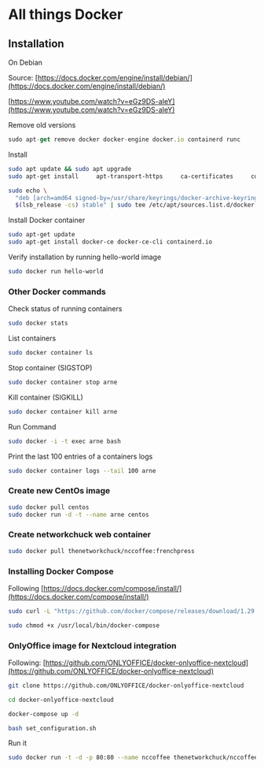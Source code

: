 # All things Docker

## Installation

On Debian

Source: [https://docs.docker.com/engine/install/debian/](https://docs.docker.com/engine/install/debian/)

[https://www.youtube.com/watch?v=eGz9DS-aIeY](https://www.youtube.com/watch?v=eGz9DS-aIeY)

Remove old versions

```jsx
sudo apt-get remove docker docker-engine docker.io containerd runc
```

Install

```bash
sudo apt update && sudo apt upgrade
sudo apt-get install     apt-transport-https     ca-certificates     curl     gnupg     lsb-release -y
```

```bash
sudo echo \
  "deb [arch=amd64 signed-by=/usr/share/keyrings/docker-archive-keyring.gpg] https://download.docker.com/linux/debian \
  $(lsb_release -cs) stable" | sudo tee /etc/apt/sources.list.d/docker.list > /dev/null
```

Install Docker container

```bash
sudo apt-get update
sudo apt-get install docker-ce docker-ce-cli containerd.io
```

Verify installation by running hello-world image

```bash
sudo docker run hello-world
```


### Other Docker commands

Check status of running containers

```bash
sudo docker stats
```

List containers

```bash
sudo docker container ls
```

Stop container (SIGSTOP)

```bash
sudo docker container stop arne
```

Kill container (SIGKILL)

```bash
sudo docker container kill arne
```

Run Command

```bash
sudo docker -i -t exec arne bash
```

Print the last 100 entries of a containers logs

```bash
sudo docker container logs --tail 100 arne
```

### Create new CentOs image

```bash
sudo docker pull centos
sudo docker run -d -t --name arne centos
```

### Create networkchuck web container

```bash
sudo docker pull thenetworkchuck/nccoffee:frenchpress
```

### Installing Docker Compose

Following [https://docs.docker.com/compose/install/](https://docs.docker.com/compose/install/)

```bash
sudo curl -L "https://github.com/docker/compose/releases/download/1.29.1/docker-compose-$(uname -s)-$(uname -m)" -o /usr/local/bin/docker-compose

sudo chmod +x /usr/local/bin/docker-compose
```

### OnlyOffice image for Nextcloud integration

Following: [https://github.com/ONLYOFFICE/docker-onlyoffice-nextcloud](https://github.com/ONLYOFFICE/docker-onlyoffice-nextcloud)

```bash
git clone https://github.com/ONLYOFFICE/docker-onlyoffice-nextcloud

cd docker-onlyoffice-nextcloud

docker-compose up -d

bash set_configuration.sh
```

Run it

```bash
sudo docker run -t -d -p 80:80 --name nccoffee thenetworkchuck/nccoffee:frenchpress
```